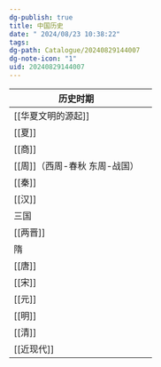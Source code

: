 ```yaml
---
dg-publish: true
title: 中国历史
date: " 2024/08/23 10:38:22"
tags: 
dg-path: Catalogue/20240829144007
dg-note-icon: "1"
uid: 20240829144007
---
```


| 历史时期               |     |
| ------------------ | --- |
| [[华夏文明的源起]]        |     |
| [[夏]]              |     |
| [[商]]              |     |
| [[周]]（西周-春秋 东周-战国） |     |
| [[秦]]              |     |
| [[汉]]              |     |
| 三国                 |     |
| [[两晋]]             |     |
| 隋                  |     |
| [[唐]]              |     |
| [[宋]]              |     |
| [[元]]              |     |
| [[明]]              |     |
| [[清]]              |     |
| [[近现代]]            |     |




